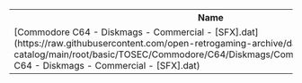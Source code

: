 <table>
<tr><th>Name</th><th>Size</th></tr>
<tr><td>
[Commodore C64 - Diskmags - Commercial - [SFX].dat](https://raw.githubusercontent.com/open-retrogaming-archive/dat-catalog/main/root/basic/TOSEC/Commodore/C64/Diskmags/Commercial/[SFX]/Commodore C64 - Diskmags - Commercial - [SFX].dat)
</td><td>1763</td></tr>
</table>

